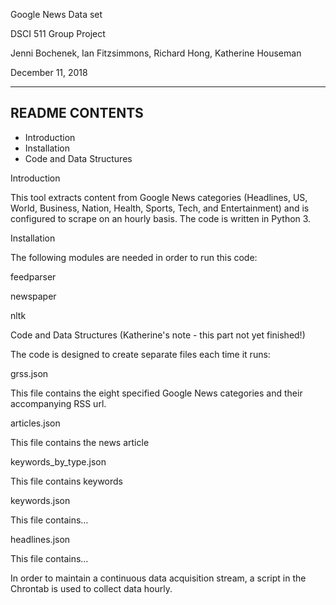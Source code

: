 Google News Data set

DSCI 511 Group Project

Jenni Bochenek, Ian Fitzsimmons, Richard Hong, Katherine Houseman

December 11, 2018

----------------------------------------------------------------------

## README CONTENTS

- Introduction
- Installation
- Code and Data Structures

Introduction

This tool extracts content from Google News categories (Headlines, US, World, Business, Nation, Health, Sports, Tech, and Entertainment) and is configured to scrape on an hourly basis. The code is written in Python 3.

Installation

The following modules are needed in order to run this code:

feedparser

newspaper

nltk

Code and Data Structures (Katherine&#39;s note - this part not yet finished!)

The code is designed to create separate files each time it runs:

grss.json

This file contains the eight specified Google News categories and their accompanying RSS url.

articles.json

This file contains the news article

keywords\_by\_type.json

This file contains keywords

keywords.json

This file contains…

headlines.json

This file contains…

In order to maintain a continuous data acquisition stream, a script in the Chrontab is used to collect data hourly.
